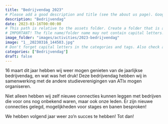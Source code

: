 ```yaml
---
title: "Bedrijvendag 2023"
# Please add a good description and title (see the about us page). Google uses it to recommend the website
description: "Bedrijvendag"
date: 2023-03-16T00:00:00
# This path is relative to the assets folder. Create a folder that is assets/images/activities/file-name
# IMPORTANT! The file name/folder name may not contain capital letters!
image_folder: "images/activities/2023-bedrijvendag"
image: "1__20230316_144503.jpg"
# Don't forget capital letters in the categories and tags. Also check all categories and tags by loading the activities page and looking at the list.
categories: ["Bedrijvendag"]
draft: false
---
```


16 maart dit jaar hebben wij weer mogen genieten van de jaarlijkse bedrijvendag, en wat was het druk! Deze bedrijvendag hebben wij in samenwerking met de andere studieverenigingen van ATIx mogen organiseren.

Niet alleen hebben wij zelf nieuwe connecties kunnen leggen met bedrijven die voor ons nog onbekend waren, maar ook onze leden. Er zijn nieuwe connecties gelegd, mogelijkheden voor stages en banen besproken!

We hebben volgend jaar weer zo’n succes te hebben! Tot dan!